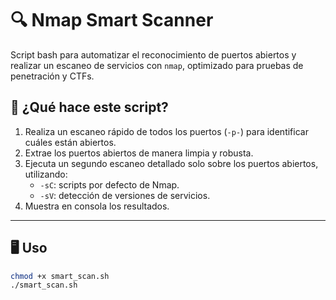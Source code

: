 # 🔍 Nmap Smart Scanner

Script bash para automatizar el reconocimiento de puertos abiertos y realizar un escaneo de servicios con `nmap`, optimizado para pruebas de penetración y CTFs.

## 🧠 ¿Qué hace este script?

1. Realiza un escaneo rápido de todos los puertos (`-p-`) para identificar cuáles están abiertos.
2. Extrae los puertos abiertos de manera limpia y robusta.
3. Ejecuta un segundo escaneo detallado solo sobre los puertos abiertos, utilizando:
   - `-sC`: scripts por defecto de Nmap.
   - `-sV`: detección de versiones de servicios.
4. Muestra en consola los resultados.

---

## 🖥️ Uso

```bash
chmod +x smart_scan.sh
./smart_scan.sh
